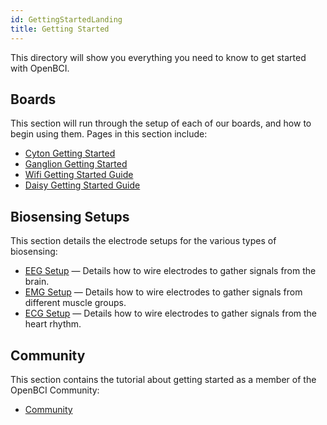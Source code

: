 ```yaml
---
id: GettingStartedLanding
title: Getting Started
---
```

This directory will show you everything you need to know to get started with OpenBCI.

## Boards

This section will run through the setup of each of our boards, and how to begin using them. Pages in this section include:

-   [Cyton Getting Started](GettingStarted/Boards/01-Cyton_Getting_Started_Guide.md)
-   [Ganglion Getting Started](GettingStarted/Boards/02-Ganglion_Getting_Started_Guide.md)
-   [Wifi Getting Started Guide](GettingStarted/Boards/03-Wifi_Getting_Started_Guide.md)
-   [Daisy Getting Started Guide](GettingStarted/Boards/011-Daisy_Getting_Started_Guide.md)

## Biosensing Setups

This section details the electrode setups for the various types of biosensing:

-   [EEG Setup](GettingStarted/Biosensing-Setups/01-EEG-Setup.md) — Details how to wire electrodes to gather signals from the brain.
-   [EMG Setup](GettingStarted/Biosensing-Setups/02-EMG-Setup.md) — Details how to wire electrodes to gather signals from different muscle groups.
-   [ECG Setup](GettingStarted/Biosensing-Setups/03-ECG-Setup.md) — Details how to wire electrodes to gather signals from the heart rhythm.

## Community

This section contains the tutorial about getting started as a member of the OpenBCI Community:

-   [Community](GettingStarted/Community/13-Community_Instructions.md)
